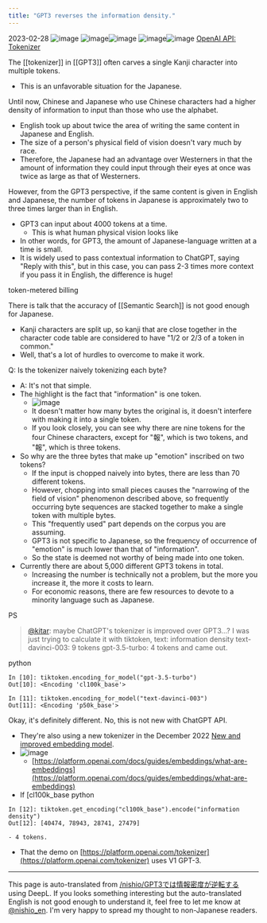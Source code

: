 ```yaml
---
title: "GPT3 reverses the information density."
---
```


2023-02-28
![image](https://gyazo.com/14e4f77793d723af030402d9042df1bf/thumb/1000)
![image](https://gyazo.com/10c1b8c1b9b9b1817d78f1133a748f82/thumb/1000)![image](https://gyazo.com/9f52e93ff88b586b14311c82d230a8b8/thumb/1000)
![image](https://gyazo.com/f0a0af30d47e17bf5cebf9d79774f2b6/thumb/1000)![image](https://gyazo.com/b5be2d6f88a06f83777451a77264327b/thumb/1000)
[OpenAI API: Tokenizer](https://platform.openai.com/tokenizer)

The [[tokenizer]] in [[GPT3]] often carves a single Kanji character into multiple tokens.
- This is an unfavorable situation for the Japanese.

Until now, Chinese and Japanese who use Chinese characters had a higher density of information to input than those who use the alphabet.
- English took up about twice the area of writing the same content in Japanese and English.
- The size of a person's physical field of vision doesn't vary much by race.
- Therefore, the Japanese had an advantage over Westerners in that the amount of information they could input through their eyes at once was twice as large as that of Westerners.

However, from the GPT3 perspective, if the same content is given in English and Japanese, the number of tokens in Japanese is approximately two to three times larger than in English.
- GPT3 can input about 4000 tokens at a time.
    - This is what human physical vision looks like
- In other words, for GPT3, the amount of Japanese-language written at a time is small.
- It is widely used to pass contextual information to ChatGPT, saying "Reply with this", but in this case, you can pass 2-3 times more context if you pass it in English, the difference is huge!

token-metered billing

There is talk that the accuracy of [[Semantic Search]] is not good enough for Japanese.
- Kanji characters are split up, so kanji that are close together in the character code table are considered to have "1/2 or 2/3 of a token in common."
- Well, that's a lot of hurdles to overcome to make it work.

Q: Is the tokenizer naively tokenizing each byte?
- A: It's not that simple.
- The highlight is the fact that "information" is one token.
    - ![image](https://gyazo.com/b5be2d6f88a06f83777451a77264327b/thumb/1000)
    - It doesn't matter how many bytes the original is, it doesn't interfere with making it into a single token.
    - If you look closely, you can see why there are nine tokens for the four Chinese characters, except for "報", which is two tokens, and "報", which is three tokens.
- So why are the three bytes that make up "emotion" inscribed on two tokens?
    - If the input is chopped naively into bytes, there are less than 70 different tokens.
    - However, chopping into small pieces causes the "narrowing of the field of vision" phenomenon described above, so frequently occurring byte sequences are stacked together to make a single token with multiple bytes.
    - This "frequently used" part depends on the corpus you are assuming.
    - GPT3 is not specific to Japanese, so the frequency of occurrence of "emotion" is much lower than that of "information".
    - So the state is deemed not worthy of being made into one token.
- Currently there are about 5,000 different GPT3 tokens in total.
    - Increasing the number is technically not a problem, but the more you increase it, the more it costs to learn.
    - For economic reasons, there are few resources to devote to a minority language such as Japanese.

PS
> [@kitar](https://twitter.com/kitar/status/1633426489390809088): maybe ChatGPT's tokenizer is improved over GPT3...? I was just trying to calculate it with tiktoken,
> text: information density
> text-davinci-003: 9 tokens
> gpt-3.5-turbo: 4 tokens
>  and came out.

python

```
In [10]: tiktoken.encoding_for_model("gpt-3.5-turbo")
Out[10]: <Encoding 'cl100k_base'>

In [11]: tiktoken.encoding_for_model("text-davinci-003")
Out[11]: <Encoding 'p50k_base'>
```

Okay, it's definitely different.
No, this is not new with ChatGPT API.
- They're also using a new tokenizer in the December 2022 [New and improved embedding model](https://openai.com/blog/new-and-improved-embedding-model).
- ![image](https://gyazo.com/ff6822187c0b6d035c4d7595edc1adf2/thumb/1000)
    - [https://platform.openai.com/docs/guides/embeddings/what-are-embeddings](https://platform.openai.com/docs/guides/embeddings/what-are-embeddings)
- If [cl100k_base
python

```
In [12]: tiktoken.get_encoding("cl100k_base").encode("information density")
Out[12]: [40474, 78943, 28741, 27479]
```

    - 4 tokens.
- That the demo on [https://platform.openai.com/tokenizer](https://platform.openai.com/tokenizer) uses V1 GPT-3.

---
This page is auto-translated from [/nishio/GPT3では情報密度が逆転する](https://scrapbox.io/nishio/GPT3では情報密度が逆転する) using DeepL. If you looks something interesting but the auto-translated English is not good enough to understand it, feel free to let me know at [@nishio_en](https://twitter.com/nishio_en). I'm very happy to spread my thought to non-Japanese readers.